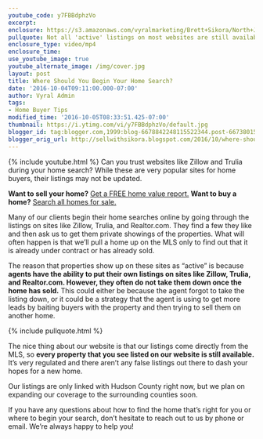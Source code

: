 ```yaml
---
youtube_code: y7FBBdphzVo
excerpt:
enclosure: https://s3.amazonaws.com/vyralmarketing/Brett+Sikora/North+Jersey+Real+Estate-+Where+should+you+begin+your+online+home+search.mp4
pullquote: Not all 'active' listings on most websites are still available.
enclosure_type: video/mp4
enclosure_time:
use_youtube_image: true
youtube_alternate_image: /img/cover.jpg
layout: post
title: Where Should You Begin Your Home Search?
date: '2016-10-04T09:11:00.000-07:00'
author: Vyral Admin
tags:
- Home Buyer Tips
modified_time: '2016-10-05T08:33:51.425-07:00'
thumbnail: https://i.ytimg.com/vi/y7FBBdphzVo/default.jpg
blogger_id: tag:blogger.com,1999:blog-6678842248115522344.post-6673801570109161156
blogger_orig_url: http://sellwithsikora.blogspot.com/2016/10/where-should-you-begin-your-home-search.html
---
```

{% include youtube.html %}
Can you trust websites like Zillow and Trulia during your home search? While these are very popular sites for home buyers, their listings may not be updated.

**Want to sell your home?** <a href="http://www.sellwithsikora.com/cma/property-valuation/" target="_blank">Get a FREE home value report.</a>
**Want to buy a home?** <a href="http://www.sellwithsikora.com/" target="_blank">Search all homes for sale.</a>

Many of our clients begin their home searches online by going through the listings on sites like Zillow, Trulia, and Realtor.com. They find a few they like and then ask us to get them private showings of the properties. What will often happen is that we’ll pull a home up on the MLS only to find out that it is already under contract or has already sold.

The reason that properties show up on these sites as “active” is because **agents have the ability to put their own listings on sites like Zillow, Trulia, and Realtor.com. However, they often do not take them down once the home has sold.** This could either be because the agent forgot to take the listing down, or it could be a strategy that the agent is using to get more leads by baiting buyers with the property and then trying to sell them on another home.

{% include pullquote.html %}

The nice thing about our website is that our listings come directly from the MLS, so **every property that you see listed on our website is still available.** It’s very regulated and there aren’t any false listings out there to dash your hopes for a new home.

Our listings are only linked with Hudson County right now, but we plan on expanding our coverage to the surrounding counties soon.

If you have any questions about how to find the home that’s right for you or where to begin your search, don’t hesitate to reach out to us by phone or email. We’re always happy to help you!
